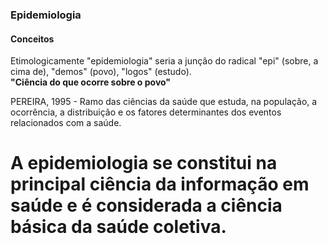 ### Epidemiologia

#### Conceitos

Etimologicamente "epidemiologia" seria a junção do radical "epi" \(sobre, a cima de\), "demos" \(povo\), "logos" \(estudo\).  
**"Ciência do que ocorre sobre o povo"**

PEREIRA, 1995 - Ramo das ciências da saúde que estuda, na população, a ocorrência, a distribuição e os fatores determinantes dos eventos relacionados com a saúde.

# A epidemiologia se constitui na principal ciência da informação em saúde e é considerada a ciência básica da  saúde coletiva.

# 



